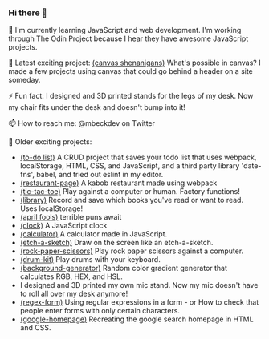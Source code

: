 ### Hi there 👋
🌱 I'm currently learning JavaScript and web development. I'm working through The Odin Project because I hear they have awesome JavaScript projects.

🔭 Latest exciting project: [(canvas shenanigans)](https://mbeckdev.github.io/canvas-shenanigans/) What's possible in canvas? I made a few projects using canvas that could go behind a header on a site someday.

⚡ Fun fact: I designed and 3D printed stands for the legs of my desk. Now my chair fits under the desk and doesn't bump into it!

📫 How to reach me: @mbeckdev on Twitter

🔭 Older exciting projects: 
- [(to-do list)](https://mbeckdev.github.io/to-do-list/) A CRUD project that saves your todo list that uses webpack, localStorage, HTML, CSS, and JavaScript, and a third party library 'date-fns', babel, and tried out eslint in my editor.
- [(restaurant-page)](https://mbeckdev.github.io/restaurant-page/) A kabob restaurant made using webpack
- [(tic-tac-toe)](https://mbeckdev.github.io/tic-tac-toe/) Play against a computer or human. Factory functions!
- [(library)](https://mbeckdev.github.io/library/) Record and save which books you've read or want to read. Uses localStorage!
- [(april fools)](https://mbeckdev.github.io/april-fools-21/) terrible puns await
- [(clock)](https://mbeckdev.github.io/clock/) A JavaScript clock
- [(calculator)](https://mbeckdev.github.io/calculator/) A calculator made in JavaScript.
- [(etch-a-sketch)](https://mbeckdev.github.io/etch-a-sketch/) Draw on the screen like an etch-a-sketch.
- [(rock-paper-scissors)](https://mbeckdev.github.io/rock-paper-scissors/) Play rock paper scissors against a computer.
- [(drum-kit)](https://mbeckdev.github.io/drum-kit/) Play drums with your keyboard.
- [(background-generator)](https://mbeckdev.github.io/background-generator/) Random color gradient generator that calculates RGB, HEX, and HSL.
- I designed and 3D printed my own mic stand. Now my mic doesn't have to roll all over my desk anymore!
- [(regex-form)](https://mbeckdev.github.io/regex-form/) Using regular expressions in a form -  or How to check that people enter forms with only certain characters.
- [(google-homepage)](https://mbeckdev.github.io/google-homepage/) Recreating the google search homepage in HTML and CSS.
      

<!--
**mbeckdev/mbeckdev** is a ✨ _special_ ✨ repository because its `README.md` (this file) appears on your GitHub profile.

Here are some ideas to get you started:
- 🌱 I'm currently learning ...
- 🔭 I’m currently working on ...
- 🌱 I’m currently learning ...
- 👯 I’m looking to collaborate on ...
- 🤔 I’m looking for help with ...
- 💬 Ask me about ...
- 📫 How to reach me: ...
- 😄 Pronouns: ...
- ⚡ Fun fact: ...
-->

